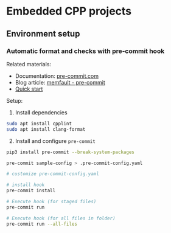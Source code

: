 # Embedded CPP projects

## Environment setup

### Automatic format and checks with pre-commit hook

Related materials:

- Documentation: [pre-commit.com](https://pre-commit.com/)
- Blog article: [memfault - pre-commit](https://interrupt.memfault.com/blog/pre-commit)
- [Quick start](https://pre-commit.com/#quick-start)

Setup:

1. Install dependencies

```bash
sudo apt install cpplint
sudo apt install clang-format
```

2. Install and configure `pre-commit`

```bash
pip3 install pre-commit --break-system-packages

pre-commit sample-config > .pre-commit-config.yaml

# customize pre-commit-config.yaml

# install hook
pre-commit install

# Execute hook (for staged files)
pre-commit run

# Execute hook (for all files in folder)
pre-commit run --all-files
```
